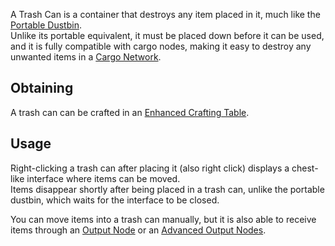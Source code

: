 A Trash Can is a container that destroys any item placed in it, much like the [Portable Dustbin](https://github.com/Slimefun/Slimefun4/wiki/Portable-Dustbin).  
Unlike its portable equivalent, it must be placed down before it can be used, and it is fully compatible with cargo nodes, making it easy to destroy any unwanted items in a [Cargo Network](https://github.com/Slimefun/Slimefun4/wiki/Cargo-Management).

## Obtaining

A trash can can be crafted in an [Enhanced Crafting Table](https://github.com/Slimefun/Slimefun4/wiki/Enhanced-Crafting-Table).

## Usage

Right-clicking a trash can after placing it (also right click) displays a chest-like interface where items can be moved.  
Items disappear shortly after being placed in a trash can, unlike the portable dustbin, which waits for the interface to be closed.

You can move items into a trash can manually, but it is also able to receive items through an [Output Node](https://github.com/Slimefun/Slimefun4/wiki/Output-Node) or an [Advanced Output Nodes](https://github.com/Slimefun/Slimefun4/wiki/Advanced-Output-Node).
